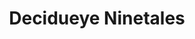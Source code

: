 ---
title: Decidueye Ninetales
layout: deck
era: 2017
description: 3rd Place Regional Liverpool - Masters - Pedro Eugenio Torres
links:
  - href: https://limitlesstcg.com/decks/list/80
    title: Limitless Page
cards:
  pokemon:
    - name: Rowlet
      set: SUM
      number: 9
      quantity: 4
    - name: Dartrix
      set: SUM
      number: 10
      quantity: 4
    - name: Decidueye-GX
      set: SUM
      number: 12
      quantity: 4
    - name: Alolan Vulpix
      set: GRI
      number: 21
      quantity: 2
    - name: Alolan Ninetales-GX
      set: GRI
      number: 22
      quantity: 1
    - name: Tapu Lele-GX
      set: GRI
      number: 60
      quantity: 2
    - name: Shaymin-EX
      set: ROS
      number: 77
      quantity: 1
    - name: Tapu Koko
      set: SMP
      number: 30
      quantity: 1
    - name: Mewtwo
      set: EVO
      number: 51
      quantity: 1
    - name: Espeon-EX
      set: BKP
      number: 52
      quantity: 1
  trainers:
    - name: Professor Sycamore
      set: BKP
      number: 107
      quantity: 4
    - name: N
      set: FCO
      number: 105
      quantity: 4
    - name: Lysandre
      set: AOR
      number: 78
      quantity: 2
    - name: Ultra Ball
      set: SUM
      number: 135
      quantity: 4
    - name: Trainers' Mail
      set: ROS
      number: 92
      quantity: 3
    - name: Level Ball
      set: AOR
      number: 76
      quantity: 2
    - name: Field Blower
      set: GRI
      number: 125
      quantity: 2
    - name: Revitalizer
      set: GEN
      number: 70
      quantity: 1
    - name: Rescue Stretcher
      set: GRI
      number: 130
      quantity: 1
    - name: Float Stone
      set: BKT
      number: 137
      quantity: 3
    - name: Choice Band
      set: GRI
      number: 121
      quantity: 2
    - name: Forest of Giant Plants
      set: AOR
      number: 74
      quantity: 4
  energy:
    - name: Double Colorless Energy
      set: SUM
      number: 136
      quantity: 4
    - name: Grass Energy
      set: Energy
      number: 18
      quantity: 3
---